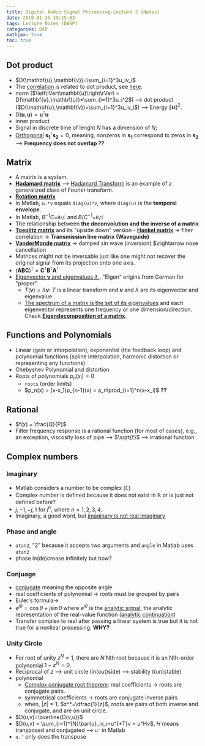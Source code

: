 ```yaml
---
title: Digital Audio Signal Processing-Lecture 2 (Notes)
date: 2019-01-15 19:15:03
tags: Lecture Notes (DASP)
categories: DSP
mathjax: true
toc: true
---
```



## Dot product
- $D(\mathbf{u},\mathbf{v})=\sum_{i=1}^3u_iv_i$
- The [correlation](https://en.wikipedia.org/wiki/Correlation_and_dependence#Definition) is related to dot product, see [here](https://qr.ae/TUnqvl).
- norm ($\left\lVert\mathbf{u}\right\rVert = D(\mathbf{u},\mathbf{u})=\sum_{i=1}^3u_i^2$) --> dot product ($D(\mathbf{u},\mathbf{v})=\sum_{i=1}^3u_iv_i$) --> Energy $\left\lVert\mathbf{u}\right\rVert ^2$.
- $D(\mathbf{u},\mathbf{u}) = \mathbf{u}^\intercal \mathbf{u}$
- inner product
- Signal in discrete time of lenght $N$ has a dimension of $N$;
- [Orthogonal](https://en.wikipedia.org/wiki/Orthogonality) $\mathbf{s_1}^\intercal \mathbf{s_2} = 0$, meaning, nonzeros in $\mathbf{s_1}$ correspond to zeros in $\mathbf{s_2}$ --> **Frequency does not overlap ??**

## Matrix
- A matrix is a system.
- [**Hadamard matrix**](https://en.wikipedia.org/wiki/Hadamard_matrix)  --> [Hadamard Transform](https://en.wikipedia.org/wiki/Hadamard_transform) is an example of a generalized class of Fourier transform. 
- [**Rotation matrix**](https://en.wikipedia.org/wiki/Rotation_matrix)
- In Matlab, `u.*v` equals `diag(u)*v`, where `diag(u)` is the **temporal envelope**.
- In Matlab, $B^{-1}C=$`B\C` and $B/C^{-1}=$`B/C`.
- The relationship between **the deconvolution and the inverse of a matrix**
- [**Toeplitz matrix**](https://en.wikipedia.org/wiki/Toeplitz_matrix) and its "upside down" version - [**Hankel matrix**](https://en.wikipedia.org/wiki/Hankel_matrix) $\rightarrow$ filter correlation $\rightarrow$ **Transmission line matrix (Waveguide)**
- [**VanderMonde matrix**](https://en.wikipedia.org/wiki/Vandermonde_matrix) $\rightarrow$ damped sin wave (inversion) $\rightarrow nose cancellation
- Matrices might not be inversable just like one might not recover the original signal from its projection onto one axis.
- $(\mathbf{ABC})^\intercal = \mathbf{C}^\intercal\mathbf{B}^\intercal\mathbf{A}^\intercal$
- [Eigenvector $\mathbf{v}$ and eigenvalues $\lambda$ ](https://en.wikipedia.org/wiki/Eigenvalues_and_eigenvectors). "Eigen" origins from German for "proper".
  - $T(\mathbf{v})=\lambda\mathbf{v}$: $T$ is a linear transform and $\mathbf{v}$ and $\lambda$ are its eigenvector and eigenvalue.
  - [The spectrum of a matrix is the set of its eigenvalues](https://en.wikipedia.org/wiki/Spectrum_of_a_matrix) and each eigenvector represents one frequency or one dimension/direction. Check [**Eigendecomposition of a matrix**](https://en.wikipedia.org/wiki/Eigendecomposition_of_a_matrix).



## Functions and Polynomials
- Linear (gain or interpolation), exponential (the feedback loop) and polynomial functions (spline interpolation, harmonic distortion or representing any functions)
- Chebyshev Polynomial and distortion
- Roots of polynomials $p_n(x_i) = 0$
  - `roots` (order limits)
  - $p_n(x) = (x-x_1)p_{n-1}(x) = a_n\prod_{i=1}^n(x-x_i)$ **??**

## Rational
- $f(x) = \frac{Q}{P}$ 
- Filter frequency response is a rational function (for most of cases), e.g., an exception, viscosity loss of pipe --> $\sqrt{f}$ --> irrational function

## Complex numbers

### Imaginary
- Matlab considers a number to be complex ($\mathbb{C}$)  
- Complex number is defined because it does not exist in $\mathbb{R}$ or is just not defined before?
- $j, -1, -j, 1$ for $j^n$, where $n=1,2,3,4$.
- Imaginary, a good word, but [imaginary is not real imaginary](https://www.math.toronto.edu/mathnet/answers/imaginary.html)

### Phase and angle
- `atan2`, "2" because it accepts two arguments and `angle` in Matlab uses `atan2`
- phase in(de)crease infinitely but how?

### Conjuage
- [conjugate](http://www.oed.com/view/Entry/39266?rskey=5nAP9w&result=1&isAdvanced=false#eid) meaning the opposite angle
- real coefficients of polynomial $\rightarrow$ roots must be grouped by pairs
- Euler's formula$\rightarrow$
- $e^{j\theta} = \cos\theta+j\sin\theta$ where $e^{j\theta}$ is the [analytic signal](https://en.wikipedia.org/wiki/Analytic_signal), the analytic representation of the real-value function ([analytic continuation](https://en.wikipedia.org/wiki/Analytic_continuation))
- Transfer complex to real after passing a linear system is true but it is not true for a nonliear processing. **WHY?**

### Unity Circle

- For root of unity $z^N=1$, there are $N$ Nth root because it is an Nth-order polynomial $1-z^N=0$.
- Reciprocal of $z$ --> unit circle (in(out)side) --> stability ((un)stable)
- polynomial
  - [Complex conjugate root theorem](https://en.wikipedia.org/wiki/Complex_conjugate_root_theorem): real coefficients $\rightarrow$ roots are conjugate pairs.
  - symmetrical coefficients $\rightarrow$ roots are conjugate inverse pairs
  - when, $|z|=1$, $z^*=\dfrac{1}{z}$, roots are pairs of both inverse and conjugate, and are on unit circle.
- $D(u,v)=\overline{D(v,u)}$
- $D(u,v) = \sum_{i=1}^{N}\bar{u}_iv_i=u^{*T}v = u^Hv$, $H$ means transposed and conjugated --> ```u'``` in Matlab
- `u.'` only does the transpose

